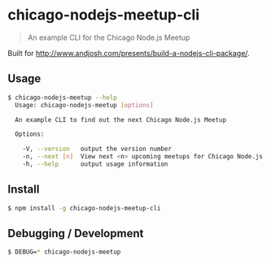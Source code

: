 # chicago-nodejs-meetup-cli

> An example CLI for the Chicago Node.js Meetup

Built for http://www.andjosh.com/presents/build-a-nodejs-cli-package/.

## Usage

```sh
$ chicago-nodejs-meetup --help
  Usage: chicago-nodejs-meetup [options]

  An example CLI to find out the next Chicago Node.js Meetup

  Options:

    -V, --version   output the version number
    -n, --next [n]  View next <n> upcoming meetups for Chicago Node.js (default: 1)
    -h, --help      output usage information
```

## Install

```sh
$ npm install -g chicago-nodejs-meetup-cli
```

## Debugging / Development

```sh
$ DEBUG=* chicago-nodejs-meetup
```
